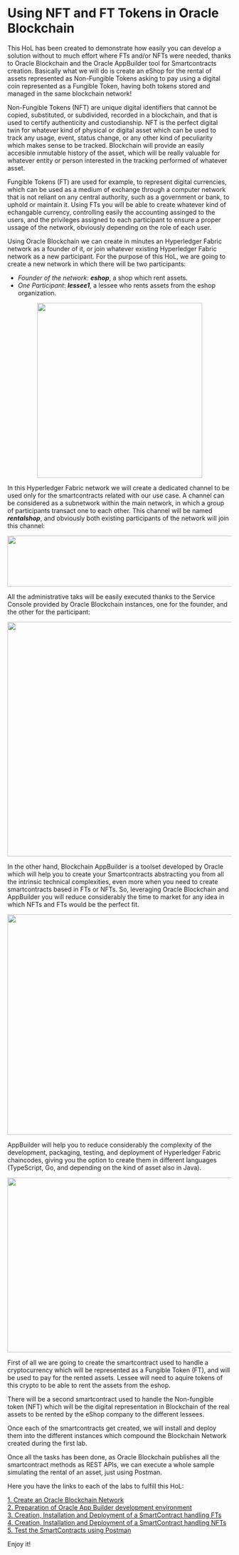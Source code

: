 # Using NFT and FT Tokens in Oracle Blockchain
This HoL has been created to demonstrate how easily you can develop a solution without to much effort where FTs and/or NFTs were needed, thanks to Oracle Blockchain and the Oracle AppBuilder tool for Smartcontracts creation. Basically what we will do is create an eShop for the rental of assets represented as Non-Fungible Tokens asking to pay using a digital coin represented as a Fungible Token, having both tokens stored and managed in the same blockchain network!

Non-Fungible Tokens (NFT) are unique digital identifiers that cannot be copied, substituted, or subdivided, recorded in a blockchain, and that is used to certify authenticity and custodianship. NFT is the perfect digital twin for whatever kind of physical or digital asset which can be used to track any usage, event, status change, or any other kind of peculiarity which makes sense to be tracked. Blockchain will provide an easily accesible inmutable history of the asset, which will be really valuable for whatever entity or person interested in the tracking performed of whatever asset.

Fungible Tokens (FT) are used for example, to represent digital currencies, which can be used as a medium of exchange through a computer network that is not reliant on any central authority, such as a government or bank, to uphold or maintain it. Using FTs you will be able to create whatever kind of echangable currency, controlling easily the accounting assinged to the users, and the privileges assigned to each participant to ensure a proper ussage of the network, obviously depending on the role of each user. 

Using Oracle Blockchain we can create in minutes an Hyperledger Fabric network as a founder of it, or join whatever existing Hyperledger Fabric network as a new participant. For the purpose of this HoL, we are going to create a new network in which there will be two participants:
- *Founder of the network*: ***eshop***, a shop which rent assets.
- *One Participant*: ***lessee1***, a lessee who rents assets from the eshop organization.

<p align="center">
<img width="371" height="392" src="https://github.com/jvillenap/Using-NFT-and-FT-Tokens-in-Oracle-Blockchain/blob/main/images/0-intro-2-1.png"/>
</p>

In this Hyperledger Fabric network we will create a dedicated channel to be used only for the smartcontracts related with our use case. A channel can be considered as a subnetwork within the main network, in which a group of participants transact one to each other. This channel will be named ***rentalshop***, and obviously both existing participants of the network will join this channel:

<p align="center">
<img width="719" height="114" src="https://github.com/jvillenap/Using-NFT-and-FT-Tokens-in-Oracle-Blockchain/blob/main/images/0-intro-2-2.png"/>
</p>

All the administrative taks will be easily executed thanks to the Service Console provided by Oracle Blockchain instances, one for the founder, and the other for the participant:

<p align="center">
<img width="994" height="526" src="https://github.com/jvillenap/Using-NFT-and-FT-Tokens-in-Oracle-Blockchain/blob/main/images/0-intro-2-3.png"/>
</p>

In the other hand, Blockchain AppBuilder is a toolset developed by Oracle which will help you to create your Smartcontracts abstracting you from all the intrinsic technical complexities, even more when you need to create smartcontracts based in FTs or NFTs. So, leveraging Oracle Blockchain and AppBuilder you will reduce considerably the time to market for any idea in which NFTs and FTs would be the perfect fit.

<p align="center">
<img width="791" height="494" src="https://github.com/jvillenap/Using-NFT-and-FT-Tokens-in-Oracle-Blockchain/blob/main/images/0-intro-2-4.png"/>
</p>

AppBuilder will help you to reduce considerably the complexity of the development, packaging, testing, and deployment of Hyperledger Fabric chaincodes, giving you the option to create them in different languages (TypeScript, Go, and depending on the kind of asset also in Java).

<p align="center">
<img width="814" height="392" src="https://github.com/jvillenap/Using-NFT-and-FT-Tokens-in-Oracle-Blockchain/blob/main/images/0-intro-2-5.png"/>
</p>

First of all we are going to create the smartcontract used to handle a cryptocurrency which will be represented as a Fungible Token (FT), and will be used to pay for the rented assets. Lessee will need to aquire tokens of this crypto to be able to rent the assets from the eshop. 

There will be a second smartcontract used to handle the Non-fungible token (NFT) which will be the digital representation in Blockchain of the real assets to be rented by the eShop company to the different lessees. 

Once each of the smartcontracts get created, we will install and deploy them into the different instances which compound the Blockchain Network created during the first lab.

Once all the tasks has been done, as Oracle Blockchain publishes all the smartcontract methods as REST APIs, we can execute a whole sample simulating the rental of an asset, just using Postman.

Here you have the links to each of the labs to fulfill this HoL:  

   [1. Create an Oracle Blockchain Network](../../blob/main/01-Create-The-Network/README.md)  
   [2. Preparation of Oracle App Builder development environment](../../blob/main/02-Prepare-Dev-Environment/README.md)  
   [3. Creation, Installation and Deployment of a SmartContract handling FTs](../../blob/main/03-Creation-and-Deployment-of-an-FT-SmartContract/README.md)  
   [4. Creation, Installation and Deployment of a SmartContract handling NFTs](../../blob/main/04-Creation-and-Deployment-of-an-NFT-SmartContract/README.md)   
   [5. Test the SmartContracts using Postman](../../blob/main/05-Test-Smartcontract-Using-Postman/README.md)  


Enjoy it!
